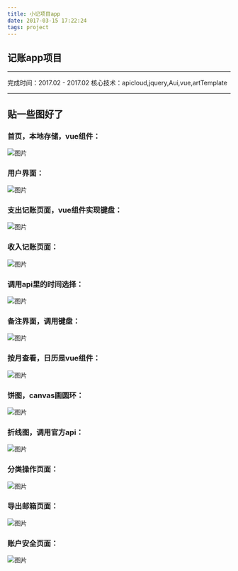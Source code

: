 ```yaml
---
title: 小记项目app
date: 2017-03-15 17:22:24
tags: project
---
```


## 记账app项目
------
完成时间：2017.02 - 2017.02
核心技术：apicloud,jquery,Aui,vue,artTemplate

------
## 贴一些图好了
### 首页，本地存储，vue组件：
![图片](https://raw.githubusercontent.com/cry101/Some-little-projects/master/image/note/1.png)
### 用户界面：
![图片](https://raw.githubusercontent.com/cry101/Some-little-projects/master/image/note/2.png)
### 支出记账页面，vue组件实现键盘：
![图片](https://raw.githubusercontent.com/cry101/Some-little-projects/master/image/note/3.png)
### 收入记账页面：
![图片](https://raw.githubusercontent.com/cry101/Some-little-projects/master/image/note/4.png)
### 调用api里的时间选择：
![图片](https://raw.githubusercontent.com/cry101/Some-little-projects/master/image/note/5.png)
### 备注界面，调用键盘：
![图片](https://raw.githubusercontent.com/cry101/Some-little-projects/master/image/note/6.png)
### 按月查看，日历是vue组件：
![图片](https://raw.githubusercontent.com/cry101/Some-little-projects/master/image/note/7.png)
### 饼图，canvas画圆环：
![图片](https://raw.githubusercontent.com/cry101/Some-little-projects/master/image/note/8.png)
### 折线图，调用官方api：
![图片](https://raw.githubusercontent.com/cry101/Some-little-projects/master/image/note/9.png)
### 分类操作页面：
![图片](https://raw.githubusercontent.com/cry101/Some-little-projects/master/image/note/10.png)
### 导出邮箱页面：
![图片](https://raw.githubusercontent.com/cry101/Some-little-projects/master/image/note/11.png)
### 账户安全页面：
![图片](https://raw.githubusercontent.com/cry101/Some-little-projects/master/image/note/12.png)

